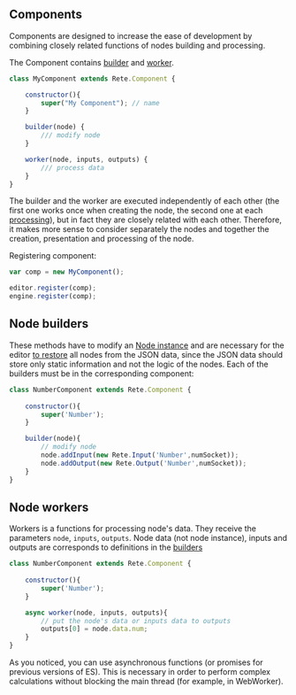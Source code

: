 Components
-

Components are designed to increase the ease of development by combining closely related functions of nodes building and processing.

The Component contains [builder](Components#node-builders) and [worker](Components#node-workers). 

```js
class MyComponent extends Rete.Component {

    constructor(){
        super("My Component"); // name
    }

    builder(node) {
        /// modify node
    }

    worker(node, inputs, outputs) {
        /// process data
    }
}
```

The builder and the worker are executed independently of each other (the first one works once when creating the node, the second one at each [processing](Engine#processing)), but in fact they are closely related with each other. Therefore, it makes more sense to consider separately the nodes and together the creation, presentation and processing of the node.

Registering component:
```js
var comp = new MyComponent();

editor.register(comp);
engine.register(comp);
```

## Node builders

These methods have to modify an [Node instance](Nodes) and are necessary for the editor [to restore](Editor#exportimport-data) all nodes from the JSON data, since the JSON data should store only static information and not the logic of the nodes. Each of the builders must be in the corresponding component:

```js
class NumberComponent extends Rete.Component {
    
    constructor(){
        super('Number');
    }

    builder(node){
        // modify node
        node.addInput(new Rete.Input('Number',numSocket));
        node.addOutput(new Rete.Output('Number',numSocket));
    }
}
```

## Node workers

Workers is a functions for processing  node's data. They receive the parameters `node`, `inputs`, `outputs`. Node data (not node instance), inputs and outputs are corresponds to definitions in the [builders](Components#node-builders)


```js
class NumberComponent extends Rete.Component {
    
    constructor(){
        super('Number');
    }

    async worker(node, inputs, outputs){
        // put the node's data or inputs data to outputs
        outputs[0] = node.data.num;
    }
}
```

As you noticed, you can use asynchronous functions (or promises for previous versions of ES). This is necessary in order to perform complex calculations without blocking the main thread (for example, in WebWorker).
